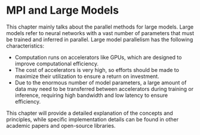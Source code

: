# MPI and Large Models

This chapter mainly talks about the parallel methods for large models. Large models refer to neural networks with a vast number of parameters that must be trained and inferred in parallel. Large model parallelism has the following characteristics:

* Computation runs on accelerators like GPUs, which are designed to improve computational efficiency.
* The cost of accelerators is very high, so efforts should be made to maximize their utilization to ensure a return on investment.
* Due to the enormous number of model parameters, a large amount of data may need to be transferred between accelerators during training or inference, requiring high bandwidth and low latency to ensure efficiency.

This chapter will provide a detailed explanation of the concepts and principles, while specific implementation details can be found in other academic papers and open-source libraries.

```{tableofcontents}
```